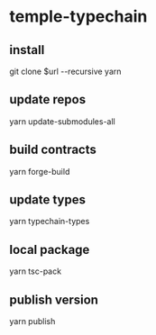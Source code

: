 # temple-typechain

## install

git clone $url --recursive
yarn

## update repos

yarn update-submodules-all

## build contracts

yarn forge-build

## update types

yarn typechain-types

## local package

yarn tsc-pack

## publish version

yarn publish
